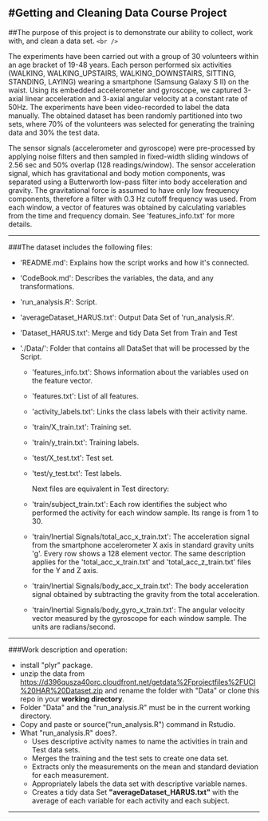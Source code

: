 #Getting and Cleaning Data Course Project
---
##The purpose of this project is to demonstrate our ability to collect, work with, and clean a data set.
`<br />`

The experiments have been carried out with a group of 30 volunteers within an age bracket of 19-48 years. Each person performed six activities (WALKING, WALKING_UPSTAIRS, WALKING_DOWNSTAIRS, SITTING, STANDING, LAYING) wearing a smartphone (Samsung Galaxy S II) on the waist. Using its embedded accelerometer and gyroscope, we captured 3-axial linear acceleration and 3-axial angular velocity at a constant rate of 50Hz. The experiments have been video-recorded to label the data manually. The obtained dataset has been randomly partitioned into two sets, where 70% of the volunteers was selected for generating the training data and 30% the test data. 

The sensor signals (accelerometer and gyroscope) were pre-processed by applying noise filters and then sampled in fixed-width sliding windows of 2.56 sec and 50% overlap (128 readings/window). The sensor acceleration signal, which has gravitational and body motion components, was separated using a Butterworth low-pass filter into body acceleration and gravity. The gravitational force is assumed to have only low frequency components, therefore a filter with 0.3 Hz cutoff frequency was used. From each window, a vector of features was obtained by calculating variables from the time and frequency domain. See 'features_info.txt' for more details. 

---
###The dataset includes the following files:

- 'README.md': Explains how  the script works and how it's connected.
- 'CodeBook.md': Describes the variables, the data, and any transformations.
- 'run_analysis.R': Script.
- 'averageDataset_HARUS.txt': Output Data Set of 'run_analysis.R'.
- 'Dataset_HARUS.txt': Merge and tidy Data Set from Train and Test

- './Data/': Folder that contains all DataSet that will be processed by the Script.
  - 'features_info.txt': Shows information about the variables used on the feature vector.

  - 'features.txt': List of all features.

  - 'activity_labels.txt': Links the class labels with their activity name.

  - 'train/X_train.txt': Training set.

  - 'train/y_train.txt': Training labels.

  - 'test/X_test.txt': Test set.
  

  - 'test/y_test.txt': Test labels.
  
     Next files are equivalent in Test directory:
  
  - 'train/subject_train.txt': Each row identifies the subject who performed the activity for each window sample. Its range is from 1 to 30. 

  - 'train/Inertial Signals/total_acc_x_train.txt': The acceleration signal from the smartphone accelerometer X axis in standard gravity units 'g'. Every row shows a 128 element vector. The same description applies for the 'total_acc_x_train.txt' and 'total_acc_z_train.txt' files for the Y and Z axis. 

  - 'train/Inertial Signals/body_acc_x_train.txt': The body acceleration signal obtained by subtracting the gravity from the total acceleration. 

  - 'train/Inertial Signals/body_gyro_x_train.txt': The angular velocity vector measured by the gyroscope for each window sample. The units are radians/second. 

---
###Work description and operation:
- install "plyr" package.
- unzip the data from <https://d396qusza40orc.cloudfront.net/getdata%2Fprojectfiles%2FUCI%20HAR%20Dataset.zip> and rename the folder with "Data"
or clone this repo in your **working directory**.
- Folder "Data" and the "run_analysis.R" must be in the current working directory.
- Copy and paste or source("run_analysis.R") command in Rstudio.
- What "run_analysis.R" does?.
  - Uses descriptive activity names to name the activities in train and Test data sets.
  - Merges the training and the test sets to create one data set.
  - Extracts only the measurements on the mean and standard deviation for each measurement. 
  - Appropriately labels the data set with descriptive variable names.
  - Creates a tidy data Set **"averageDataset_HARUS.txt"** with the average of each variable for each activity and each subject.
  
---


